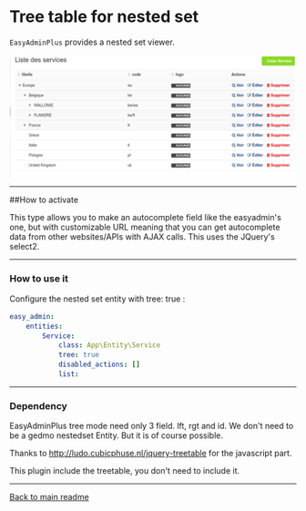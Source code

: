# Tree table for nested set

`EasyAdminPlus` provides a nested set viewer.

<p align="center">
    <img src="images/tree.png" align="center" alt="Tree list viewer" />
</p>

-------
##How to activate

This type allows you to make an autocomplete field like the easyadmin's one, but with customizable URL meaning that you can get autocomplete data from other websites/APIs with AJAX calls. This uses the JQuery's select2.

-------
### How to use it

Configure the nested set entity with tree: true :
```yaml
easy_admin:
    entities:
        Service:
            class: App\Entity\Service
            tree: true
            disabled_actions: []
            list:
```

-------
### Dependency

EasyAdminPlus tree mode need only 3 field. lft, rgt and id.
We don't need to be a gedmo nestedset Entity. But it is of course possible.

Thanks to http://ludo.cubicphuse.nl/jquery-treetable for the javascript part.

This plugin include the treetable, you don't need to include it.

-------
[Back to main readme](../README.md)
